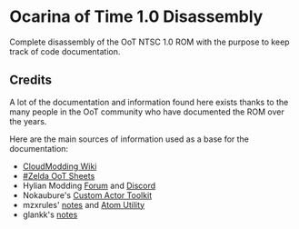 # Ocarina of Time 1.0 Disassembly

Complete disassembly of the OoT NTSC 1.0 ROM with the purpose to keep track of code documentation.

## Credits

A lot of the documentation and information found here exists thanks to the many people in the OoT community who have documented the ROM over the years.

Here are the main sources of information used as a base for the documentation:

- [CloudModding Wiki](https://wiki.cloudmodding.com/)
- [#Zelda OoT Sheets](https://drive.google.com/drive/folders/0B2P7Sh4YYPZuY1drUEthWm0yQ2c)
- Hylian Modding [Forum](https://hylianmodding.com/) and [Discord](https://discord.gg/nGFZ394)
- Nokaubure's [Custom Actor Toolkit](https://hylianmodding.com/Thread-Custom-Actor-Toolkit-0-34-Tool-to-decompile-and-compile-actors)
- mzxrules' [notes](https://github.com/mzxrules/-zelda) and [Atom Utility](https://hylianmodding.com/Thread-Atom-A-Disassembly-and-Overlay-Utility-for-Zelda64)
- glankk's [notes](https://github.com/glankk/oot-notes)
